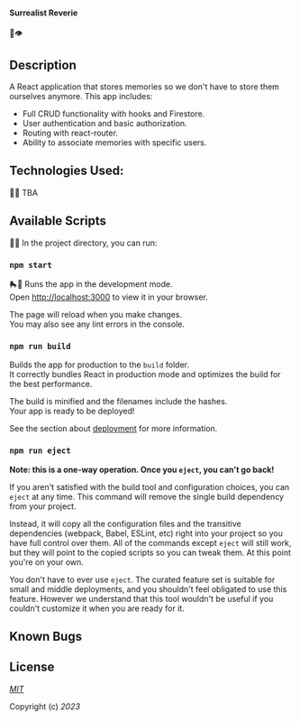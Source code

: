 #### Surrealist Reverie
🥦👁️
## Description
A React application that stores memories so we don't have to store them ourselves anymore. This app includes: 

* Full CRUD functionality with hooks and Firestore.
* User authentication and basic authorization.
* Routing with react-router.
* Ability to associate memories with specific users.

## Technologies Used:
🧿🔮
TBA

## Available Scripts
🗿🎡
In the project directory, you can run:

### `npm start`
🛼🎱
Runs the app in the development mode.\
Open [http://localhost:3000](http://localhost:3000) to view it in your browser.

The page will reload when you make changes.\
You may also see any lint errors in the console.

### `npm run build`

Builds the app for production to the `build` folder.\
It correctly bundles React in production mode and optimizes the build for the best performance.

The build is minified and the filenames include the hashes.\
Your app is ready to be deployed!

See the section about [deployment](https://facebook.github.io/create-react-app/docs/deployment) for more information.

### `npm run eject`

**Note: this is a one-way operation. Once you `eject`, you can't go back!**

If you aren't satisfied with the build tool and configuration choices, you can `eject` at any time. This command will remove the single build dependency from your project.

Instead, it will copy all the configuration files and the transitive dependencies (webpack, Babel, ESLint, etc) right into your project so you have full control over them. All of the commands except `eject` will still work, but they will point to the copied scripts so you can tweak them. At this point you're on your own.

You don't have to ever use `eject`. The curated feature set is suitable for small and middle deployments, and you shouldn't feel obligated to use this feature. However we understand that this tool wouldn't be useful if you couldn't customize it when you are ready for it.

## Known Bugs

## License

_[MIT](https://opensource.org/license/mit/)_

Copyright (c) _2023_